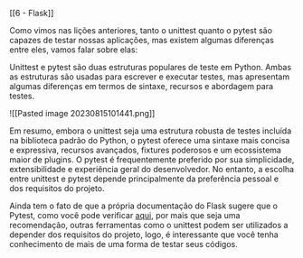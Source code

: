 [[6 - Flask]]

Como vimos nas lições anteriores, tanto o unittest quanto o pytest são capazes de testar nossas aplicações, mas existem algumas diferenças entre eles, vamos falar sobre elas:

Unittest e pytest são duas estruturas populares de teste em Python. Ambas as estruturas são usadas para escrever e executar testes, mas apresentam algumas diferenças em termos de sintaxe, recursos e abordagem para testes.

![[Pasted image 20230815101441.png]]

Em resumo, embora o unittest seja uma estrutura robusta de testes incluída na biblioteca padrão do Python, o pytest oferece uma sintaxe mais concisa e expressiva, recursos avançados, fixtures poderosos e um ecossistema maior de plugins. O pytest é frequentemente preferido por sua simplicidade, extensibilidade e experiência geral do desenvolvedor. No entanto, a escolha entre unittest e pytest depende principalmente da preferência pessoal e dos requisitos do projeto.

Ainda tem o fato de que a própria documentação do Flask sugere que o Pytest, como você pode verificar [aqui](https://flask.palletsprojects.com/en/2.3.x/testing/), por mais que seja uma recomendação, outras ferramentas como o unittest podem ser utilizados a depender dos requisitos do projeto, logo, é interessante que você tenha conhecimento de mais de uma forma de testar seus códigos.
